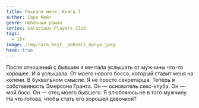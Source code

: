```yaml
---
title: Похвали меня. Книга 1
author: Сара Кейт
genre: Любовный роман
series: Salacious Players Club
tags:
  - 18+
image: /img/sara_kejt__pohvali_menya.jpeg
have: true
---
```

После отношений с бывшим я мечтала услышать от мужчины что-то хорошее. И я услышала. От моего нового босса, который ставит меня на колени. В буквальном смысле. Я не просто секретарша. Теперь я собственность Эмерсона Гранта. Он — основатель секс-клуба. Он — мой босс. Он — отец моего бывшего. Я влюбляюсь не в того мужчину. На что готова, чтобы стать его хорошей девочкой?